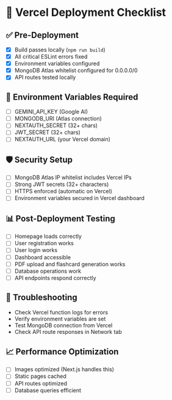 # 🚀 Vercel Deployment Checklist

## ✅ Pre-Deployment
- [x] Build passes locally (`npm run build`)
- [x] All critical ESLint errors fixed
- [x] Environment variables configured
- [x] MongoDB Atlas whitelist configured for 0.0.0.0/0
- [x] API routes tested locally

## 🔑 Environment Variables Required
- [ ] GEMINI_API_KEY (Google AI)
- [ ] MONGODB_URI (Atlas connection)
- [ ] NEXTAUTH_SECRET (32+ chars)
- [ ] JWT_SECRET (32+ chars)
- [ ] NEXTAUTH_URL (your Vercel domain)

## 🛡️ Security Setup
- [ ] MongoDB Atlas IP whitelist includes Vercel IPs
- [ ] Strong JWT secrets (32+ characters)
- [ ] HTTPS enforced (automatic on Vercel)
- [ ] Environment variables secured in Vercel dashboard

## 📊 Post-Deployment Testing
- [ ] Homepage loads correctly
- [ ] User registration works
- [ ] User login works
- [ ] Dashboard accessible
- [ ] PDF upload and flashcard generation works
- [ ] Database operations work
- [ ] API endpoints respond correctly

## 🔧 Troubleshooting
- Check Vercel function logs for errors
- Verify environment variables are set
- Test MongoDB connection from Vercel
- Check API route responses in Network tab

## 📈 Performance Optimization
- [ ] Images optimized (Next.js handles this)
- [ ] Static pages cached
- [ ] API routes optimized
- [ ] Database queries efficient